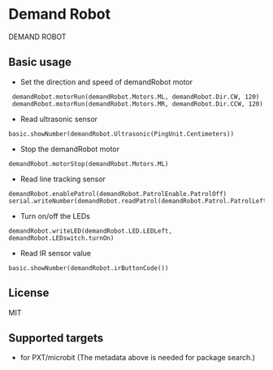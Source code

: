  
# Demand Robot
DEMAND ROBOT

## Basic usage

* Set the direction and speed of demandRobot motor

```blocks
 demandRobot.motorRun(demandRobot.Motors.ML, demandRobot.Dir.CW, 120)
 demandRobot.motorRun(demandRobot.Motors.MR, demandRobot.Dir.CCW, 120)
```

* Read ultrasonic sensor

```blocks
basic.showNumber(demandRobot.Ultrasonic(PingUnit.Centimeters))
```

* Stop the demandRobot motor 

```blocks
demandRobot.motorStop(demandRobot.Motors.ML)
```

* Read line tracking sensor

```blocks
demandRobot.enablePatrol(demandRobot.PatrolEnable.PatrolOff)
serial.writeNumber(demandRobot.readPatrol(demandRobot.Patrol.PatrolLeft))
```

* Turn on/off the LEDs

```blocks
demandRobot.writeLED(demandRobot.LED.LEDLeft, demandRobot.LEDswitch.turnOn)
```

* Read IR sensor value

```blocks
basic.showNumber(demandRobot.irButtonCode())
```


## License

MIT


## Supported targets

* for PXT/microbit
(The metadata above is needed for package search.)
